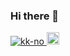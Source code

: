 ### Hi there 👋

<p align="left"> 
  <a href="https://github.com/kk-no/kk-no/">
    <img src="https://komarev.com/ghpvc/?username=kk-no" alt="kk-no" />
  </a>
  <a href="https://github.com/kk-no">
    <img height="20" src="https://img.shields.io/github/followers/kk-no?label=follow&logo=github&style=flat" />
  </a>
</p>
